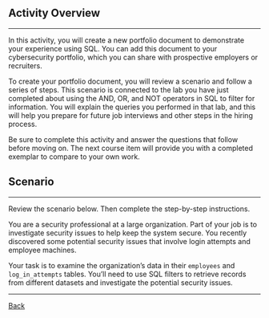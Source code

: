 ## **Activity Overview**

---

In this activity, you will create a new portfolio document to demonstrate your experience using SQL. You can add this document to your cybersecurity portfolio, which you can share with prospective employers or recruiters. 

To create your portfolio document, you will review a scenario and follow a series of steps. This scenario is connected to the lab you have just completed about using the AND, OR, and NOT operators in SQL to filter for information. You will explain the queries you performed in that lab, and this will help you prepare for future job interviews and other steps in the hiring process.

Be sure to complete this activity and answer the questions that follow before moving on. The next course item will provide you with a completed exemplar to compare to your own work.

## **Scenario**

---

Review the scenario below. Then complete the step-by-step instructions.

You are a security professional at a large organization. Part of your job is to investigate security issues to help keep the system secure. You recently discovered some potential security issues that involve login attempts and employee machines.

Your task is to examine the organization’s data in their `employees` and `log_in_attempts` tables. You’ll need to use SQL filters to retrieve records from different datasets and investigate the potential security issues.

---

[Back](README.md)